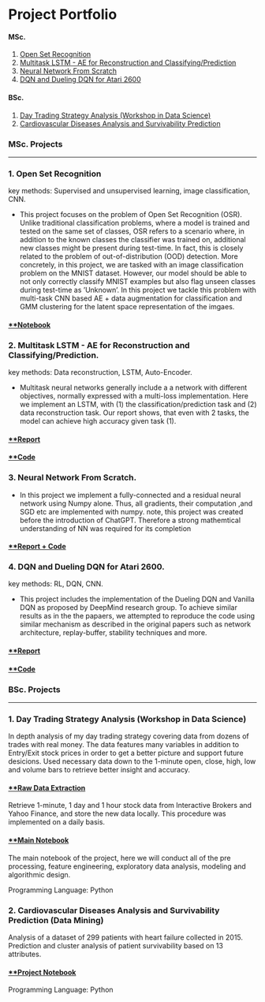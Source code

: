 # Project Portfolio


#### MSc.
1. [Open Set Recognition](#OSR)
2. [Multitask LSTM - AE for Reconstruction and Classifying/Prediction](#Multitask)
3. [Neural Network From Scratch](#NN)
4. [DQN and Dueling DQN for Atari 2600](#DQN)
#### BSc.
1. [Day Trading Strategy Analysis (Workshop in Data Science)](#SA)
2. [Cardiovascular Diseases Analysis and Survivability Prediction](#Cardiovascular)

### MSc. Projects
---
<a name="OSR"></a>
### 1. Open Set Recognition 


key methods: Supervised and unsupervised learning, image classification, CNN.
- This project focuses on the problem of Open Set Recognition (OSR). Unlike traditional classification problems, where a model is trained and tested on the same set of classes, OSR refers to a scenario where, in addition to the known classes the classifier was trained on, additional new classes might be present during test-time. In fact, this is closely related to the problem of out-of-distribution (OOD) detection.
More concretely, in this project, we are tasked with an image classification problem on the MNIST dataset. However, our model should be able to not only correctly classify MNIST examples but also flag unseen classes during test-time as ’Unknown’. In this project we tackle this problem with multi-task CNN based AE + data augmentation for classification and GMM clustering for the latent space representation of the imgaes.

#### [**Notebook](https://github.com/zoxfog/OSR/blob/main/GMDL,_Project,.ipynb) 

<a name="Multitask"></a>
### 2. Multitask LSTM - AE for Reconstruction and Classifying/Prediction.
key methods: Data reconstruction, LSTM, Auto-Encoder.
- Multitask neural networks generally include a a network with different objectives, normally expressed with a multi-loss implementation. Here we implement an LSTM, with (1)  the classification/prediction task and (2) data reconstruction task. Our report shows, that even with 2 tasks, the model can achieve high accuracy given task (1).

#### [**Report](https://github.com/zoxfog/MSc-projects/blob/main/hw2-DL/HW%202%20-%20report.pdf)
#### [**Code](https://github.com/zoxfog/MSc-projects/tree/main/hw2-DL)

<a name="NN"></a>
### 3. Neural Network From Scratch.
- In this project we implement a fully-connected and a residual neural network using Numpy alone. Thus, all gradients, their computation ,and SGD etc are implemented with numpy. note, this project was created before the introduction of ChatGPT. Therefore a strong mathemtical understanding of NN was required for its completion

#### [**Report + Code](https://github.com/zoxfog/MSc-projects/blob/main/DL%20-hm1/Home%20Assignment%201%20(3).pdf)

<a name="DQN"></a>
### 4. DQN and Dueling DQN for Atari 2600.
key methods: RL, DQN, CNN.
- This project includes the implementation of the Dueling DQN and Vanilla DQN as proposed by DeepMind research group. To achieve similar results as in the the papaers, we attempted to reproduce the code using similar mechanism as described  in the original papers such as network architecture, replay-buffer, stability techniques and more.

#### [**Report](https://github.com/zoxfog/MSc-projects/blob/main/project%20RL/Project%20Description.pdf)
#### [**Code](https://github.com/zoxfog/MSc-projects/blob/main/project%20RL/learn_new.py)


### BSc. Projects
---
<a name="SA"></a>
### 1. Day Trading Strategy Analysis (Workshop in Data Science) 
In depth analysis of my day trading strategy covering data from dozens of trades with real money. The data features many variables in addition to Entry/Exit stock prices in order to get a better picture and support future desicions. Used necessary data down to the 1-minute open, close, high, low and volume bars to retrieve better insight and accuracy.


#### [**Raw Data Extraction](https://nbviewer.jupyter.org/github/zoxfog/Day-Trading-Analysis-2/blob/main/Raw_Data_Extraction.ipynb) 
Retrieve 1-minute, 1 day and 1 hour stock data from Interactive Brokers and Yahoo Finance, and store the new data locally. This procedure was implemented on a daily basis. 
#### [**Main Notebook](https://nbviewer.org/github/zoxfog/Day-Trading-Analysis-2/blob/e36a20c2cb53c4e91430cc714308178c423f64e6/main.ipynb)
The main notebook of the project, here we will conduct all of the pre processing, feature engineering, exploratory data analysis, modeling and algorithmic design.


Programming Language: Python

<a name="Cardiovascular"></a>
### 2. Cardiovascular Diseases Analysis and Survivability Prediction (Data Mining) 

Analysis of a dataset of 299 patients with heart failure collected in 2015. Prediction and cluster analysis of patient survivability based on 13 attributes.

#### [**Project Notebook](https://nbviewer.jupyter.org/github/zoxfog/Cardiovascular-Diseases/blob/main/Cardiovascular%20Diseases.ipynb)


Programming Language: Python



